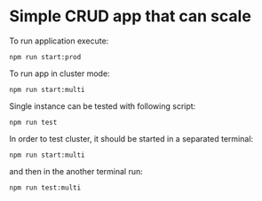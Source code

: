 # Simple CRUD app that can scale

To run application execute:

```
npm run start:prod
```

To run app in cluster mode:

```
npm run start:multi
```

Single instance can be tested with following script:

```
npm run test
```

In order to test cluster, it should be started in a separated terminal:

```
npm run start:multi
```

and then in the another terminal run:

```
npm run test:multi
```
